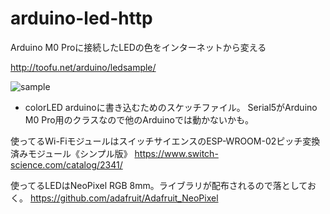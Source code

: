 # arduino-led-http
Arduino M0 Proに接続したLEDの色をインターネットから変える

http://toofu.net/arduino/ledsample/

![sample](sample.gif)


* colorLED
arduinoに書き込むためのスケッチファイル。
Serial5がArduino M0 Pro用のクラスなので他のArduinoでは動かないかも。

使ってるWi-FiモジュールはスイッチサイエンスのESP-WROOM-02ピッチ変換済みモジュール《シンプル版》
https://www.switch-science.com/catalog/2341/

使ってるLEDはNeoPixel RGB 8mm。ライブラリが配布されるので落としておく。
https://github.com/adafruit/Adafruit_NeoPixel
